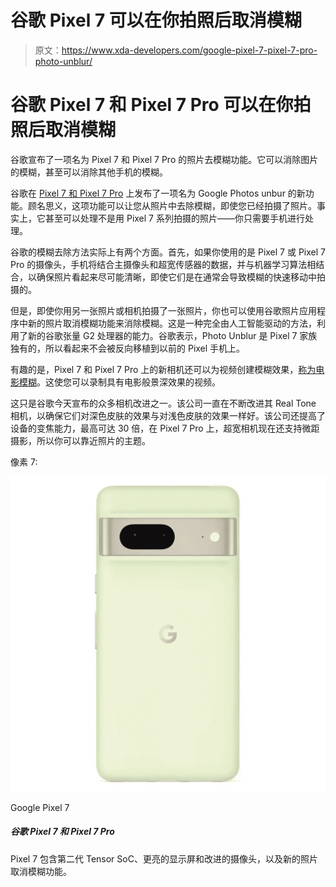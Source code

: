 # 谷歌 Pixel 7 可以在你拍照后取消模糊

> 原文：<https://www.xda-developers.com/google-pixel-7-pixel-7-pro-photo-unblur/>

# 谷歌 Pixel 7 和 Pixel 7 Pro 可以在你拍照后取消模糊

谷歌宣布了一项名为 Pixel 7 和 Pixel 7 Pro 的照片去模糊功能。它可以消除图片的模糊，甚至可以消除其他手机的模糊。

谷歌在 [Pixel 7 和 Pixel 7 Pro](https://www.xda-developers.com/google-pixel-7-series-launch/) 上发布了一项名为 Google Photos unbur 的新功能。顾名思义，这项功能可以让您从照片中去除模糊，即使您已经拍摄了照片。事实上，它甚至可以处理不是用 Pixel 7 系列拍摄的照片——你只需要手机进行处理。

谷歌的模糊去除方法实际上有两个方面。首先，如果你使用的是 Pixel 7 或 Pixel 7 Pro 的摄像头，手机将结合主摄像头和超宽传感器的数据，并与机器学习算法相结合，以确保照片看起来尽可能清晰，即使它们是在通常会导致模糊的快速移动中拍摄的。

但是，即使你用另一张照片或相机拍摄了一张照片，你也可以使用谷歌照片应用程序中新的照片取消模糊功能来消除模糊。这是一种完全由人工智能驱动的方法，利用了新的谷歌张量 G2 处理器的能力。谷歌表示，Photo Unblur 是 Pixel 7 家族独有的，所以看起来不会被反向移植到以前的 Pixel 手机上。

有趣的是，Pixel 7 和 Pixel 7 Pro 上的新相机还可以为视频创建模糊效果，[称为电影模糊](https://twitter.com/madebygoogle/status/1578032008688594944)。这使您可以录制具有电影般景深效果的视频。

这只是谷歌今天宣布的众多相机改进之一。该公司一直在不断改进其 Real Tone 相机，以确保它们对深色皮肤的效果与对浅色皮肤的效果一样好。该公司还提高了设备的变焦能力，最高可达 30 倍，在 Pixel 7 Pro 上，超宽相机现在还支持微距摄影，所以你可以靠近照片的主题。

像素 7:

 <picture>![The Pixel 7 packs the second-gen Tensor SoC, a brighter display, and improved cameras.](img/8b31c0e15e95c3f8bf719fbd3ebefc29.png)</picture> 

Google Pixel 7

##### 谷歌 Pixel 7 和 Pixel 7 Pro

Pixel 7 包含第二代 Tensor SoC、更亮的显示屏和改进的摄像头，以及新的照片取消模糊功能。